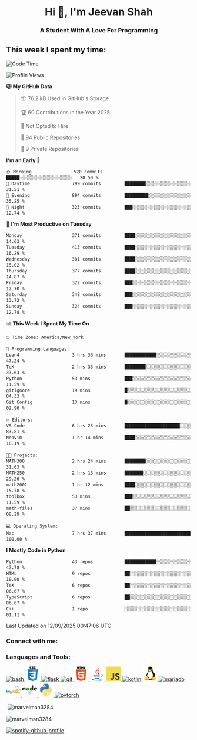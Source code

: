 <h1 align="center">Hi 👋, I'm Jeevan Shah</h1>
<h3 align="center">A Student With A Love For Programming</h3>

## This week I spent my time:

<!--START_SECTION:waka-->
![Code Time](http://img.shields.io/badge/Code%20Time-601%20hrs%201%20min-blue)

![Profile Views](http://img.shields.io/badge/Profile%20Views-0-blue)

**🐱 My GitHub Data** 

> 📦 76.2 kB Used in GitHub's Storage 
 > 
> 🏆 60 Contributions in the Year 2025
 > 
> 🚫 Not Opted to Hire
 > 
> 📜 94 Public Repositories 
 > 
> 🔑 9 Private Repositories 
 > 
**I'm an Early 🐤** 

```text
🌞 Morning                520 commits         █████░░░░░░░░░░░░░░░░░░░░   20.50 % 
🌆 Daytime                799 commits         ████████░░░░░░░░░░░░░░░░░   31.51 % 
🌃 Evening                894 commits         █████████░░░░░░░░░░░░░░░░   35.25 % 
🌙 Night                  323 commits         ███░░░░░░░░░░░░░░░░░░░░░░   12.74 % 
```
📅 **I'm Most Productive on Tuesday** 

```text
Monday                   371 commits         ████░░░░░░░░░░░░░░░░░░░░░   14.63 % 
Tuesday                  413 commits         ████░░░░░░░░░░░░░░░░░░░░░   16.29 % 
Wednesday                381 commits         ████░░░░░░░░░░░░░░░░░░░░░   15.02 % 
Thursday                 377 commits         ████░░░░░░░░░░░░░░░░░░░░░   14.87 % 
Friday                   322 commits         ███░░░░░░░░░░░░░░░░░░░░░░   12.70 % 
Saturday                 348 commits         ███░░░░░░░░░░░░░░░░░░░░░░   13.72 % 
Sunday                   324 commits         ███░░░░░░░░░░░░░░░░░░░░░░   12.78 % 
```


📊 **This Week I Spent My Time On** 

```text
🕑︎ Time Zone: America/New_York

💬 Programming Languages: 
Lean4                    3 hrs 36 mins       ████████████░░░░░░░░░░░░░   47.24 % 
TeX                      2 hrs 33 mins       ████████░░░░░░░░░░░░░░░░░   33.63 % 
Python                   53 mins             ███░░░░░░░░░░░░░░░░░░░░░░   11.59 % 
gitignore                19 mins             █░░░░░░░░░░░░░░░░░░░░░░░░   04.33 % 
Git Config               13 mins             █░░░░░░░░░░░░░░░░░░░░░░░░   02.96 % 

🔥 Editors: 
VS Code                  6 hrs 23 mins       █████████████████████░░░░   83.81 % 
Neovim                   1 hr 14 mins        ████░░░░░░░░░░░░░░░░░░░░░   16.19 % 

🐱‍💻 Projects: 
MATH300                  2 hrs 24 mins       ████████░░░░░░░░░░░░░░░░░   31.63 % 
MATH250                  2 hrs 13 mins       ███████░░░░░░░░░░░░░░░░░░   29.26 % 
math2001                 1 hr 12 mins        ████░░░░░░░░░░░░░░░░░░░░░   15.78 % 
toolbox                  53 mins             ███░░░░░░░░░░░░░░░░░░░░░░   11.59 % 
math-files               37 mins             ██░░░░░░░░░░░░░░░░░░░░░░░   08.29 % 

💻 Operating System: 
Mac                      7 hrs 37 mins       █████████████████████████   100.00 % 
```

**I Mostly Code in Python** 

```text
Python                   43 repos            ████████████░░░░░░░░░░░░░   47.78 % 
HTML                     9 repos             ██░░░░░░░░░░░░░░░░░░░░░░░   10.00 % 
TeX                      6 repos             ██░░░░░░░░░░░░░░░░░░░░░░░   06.67 % 
TypeScript               6 repos             ██░░░░░░░░░░░░░░░░░░░░░░░   06.67 % 
C++                      1 repo              ░░░░░░░░░░░░░░░░░░░░░░░░░   01.11 % 
```




 Last Updated on 12/09/2025 00:47:06 UTC
<!--END_SECTION:waka-->

<h3 align="left">Connect with me:</h3>
<p align="left">

</p>

<h3 align="left">Languages and Tools:</h3>
<p align="left"> <a href="https://www.gnu.org/software/bash/" target="_blank"> <img src="https://www.vectorlogo.zone/logos/gnu_bash/gnu_bash-icon.svg" alt="bash" width="40" height="40"/> </a> <a href="https://www.w3schools.com/css/" target="_blank"> <img src="https://raw.githubusercontent.com/devicons/devicon/master/icons/css3/css3-original-wordmark.svg" alt="css3" width="40" height="40"/> </a> <a href="https://flask.palletsprojects.com/" target="_blank"> <img src="https://www.vectorlogo.zone/logos/pocoo_flask/pocoo_flask-icon.svg" alt="flask" width="40" height="40"/> </a> <a href="https://git-scm.com/" target="_blank"> <img src="https://www.vectorlogo.zone/logos/git-scm/git-scm-icon.svg" alt="git" width="40" height="40"/> </a> <a href="https://www.w3.org/html/" target="_blank"> <img src="https://raw.githubusercontent.com/devicons/devicon/master/icons/html5/html5-original-wordmark.svg" alt="html5" width="40" height="40"/> </a> <a href="https://www.java.com" target="_blank"> <img src="https://raw.githubusercontent.com/devicons/devicon/master/icons/java/java-original.svg" alt="java" width="40" height="40"/> </a> <a href="https://developer.mozilla.org/en-US/docs/Web/JavaScript" target="_blank"> <img src="https://raw.githubusercontent.com/devicons/devicon/master/icons/javascript/javascript-original.svg" alt="javascript" width="40" height="40"/> </a> <a href="https://kotlinlang.org" target="_blank"> <img src="https://www.vectorlogo.zone/logos/kotlinlang/kotlinlang-icon.svg" alt="kotlin" width="40" height="40"/> </a> <a href="https://www.linux.org/" target="_blank"> <img src="https://raw.githubusercontent.com/devicons/devicon/master/icons/linux/linux-original.svg" alt="linux" width="40" height="40"/> </a> <a href="https://mariadb.org/" target="_blank"> <img src="https://www.vectorlogo.zone/logos/mariadb/mariadb-icon.svg" alt="mariadb" width="40" height="40"/> </a> <a href="https://www.mysql.com/" target="_blank"> <img src="https://raw.githubusercontent.com/devicons/devicon/master/icons/mysql/mysql-original-wordmark.svg" alt="mysql" width="40" height="40"/> </a> <a href="https://nodejs.org" target="_blank"> <img src="https://raw.githubusercontent.com/devicons/devicon/master/icons/nodejs/nodejs-original-wordmark.svg" alt="nodejs" width="40" height="40"/> </a> <a href="https://www.python.org" target="_blank"> <img src="https://raw.githubusercontent.com/devicons/devicon/master/icons/python/python-original.svg" alt="python" width="40" height="40"/> </a> <a href="https://pytorch.org/" target="_blank"> <img src="https://www.vectorlogo.zone/logos/pytorch/pytorch-icon.svg" alt="pytorch" width="40" height="40"/> </a> </p>


<p>&nbsp;<img align="center" src="https://github-readme-stats.vercel.app/api?username=marvelman3284&show_icons=true&locale=en&theme=blue-green" alt="marvelman3284" /></p>

<p><img align="center" src="https://github-readme-streak-stats.herokuapp.com/?user=marvelman3284&theme=blue-green" alt="marvelman3284" /></p>


[![spotify-github-profile](https://spotify-github-profile.vercel.app/api/view?uid=lp0lvf5zzesrwq2hdzmfnkjsq&cover_image=true&theme=default)](https://github.com/kittinan/spotify-github-profile)
